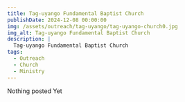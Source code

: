 ```yaml
---
title: Tag-uyango Fundamental Baptist Church
publishDate: 2024-12-08 00:00:00
img: /assets/outreach/tag-uyango/tag-uyango-church0.jpg
img_alt: Tag-uyango Fundamental Baptist Church
description: |
  Tag-uyango Fundamental Baptist Church
tags:
  - Outreach
  - Church
  - Ministry
---
```


Nothing posted Yet